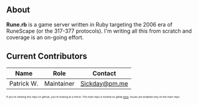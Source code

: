 ## About

**Rune.rb** is a game server written in Ruby targeting the 2006 era of RuneScape (or the 317-377 protocols). I'm writing all this from scratch and coverage is an on-going effort. 
## Current Contributors

| Name | Role | Contact |
| ----------- | ---- | ------- |
| Patrick W. | Maintainer | Sickday@pm.me |

<sub><sub><sub><sub>If you're viewing this repo on github, you're looking at a mirror. The main repo is hosted on gitlab [here](https://gitlab.com/sickday/rune.rb). Issues are enabled only on the main repo.


